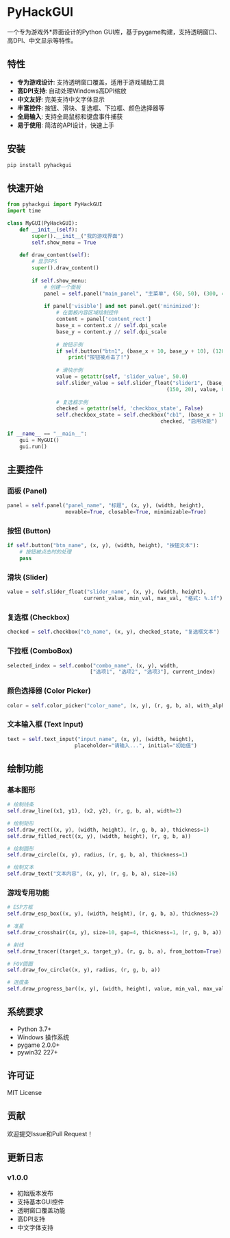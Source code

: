 # PyHackGUI

一个专为游戏外*界面设计的Python GUI库，基于pygame构建，支持透明窗口、高DPI、中文显示等特性。

## 特性

- **专为游戏设计**: 支持透明窗口覆盖，适用于游戏辅助工具
- **高DPI支持**: 自动处理Windows高DPI缩放
- **中文友好**: 完美支持中文字体显示
- **丰富控件**: 按钮、滑块、复选框、下拉框、颜色选择器等
- **全局输入**: 支持全局鼠标和键盘事件捕获
- **易于使用**: 简洁的API设计，快速上手

## 安装

```bash
pip install pyhackgui
```

## 快速开始

```python
from pyhackgui import PyHackGUI
import time

class MyGUI(PyHackGUI):
    def __init__(self):
        super().__init__("我的游戏界面")
        self.show_menu = True
        
    def draw_content(self):
        # 显示FPS
        super().draw_content()
        
        if self.show_menu:
            # 创建一个面板
            panel = self.panel("main_panel", "主菜单", (50, 50), (300, 400))
            
            if panel['visible'] and not panel.get('minimized'):
                # 在面板内容区域绘制控件
                content = panel['content_rect']
                base_x = content.x // self.dpi_scale
                base_y = content.y // self.dpi_scale
                
                # 按钮示例
                if self.button("btn1", (base_x + 10, base_y + 10), (120, 30), "点击我"):
                    print("按钮被点击了!")
                
                # 滑块示例
                value = getattr(self, 'slider_value', 50.0)
                self.slider_value = self.slider_float("slider1", (base_x + 10, base_y + 50), 
                                                    (150, 20), value, 0.0, 100.0, "值: %.1f")
                
                # 复选框示例
                checked = getattr(self, 'checkbox_state', False)
                self.checkbox_state = self.checkbox("cb1", (base_x + 10, base_y + 80), 
                                                  checked, "启用功能")

if __name__ == "__main__":
    gui = MyGUI()
    gui.run()
```

## 主要控件

### 面板 (Panel)
```python
panel = self.panel("panel_name", "标题", (x, y), (width, height), 
                   movable=True, closable=True, minimizable=True)
```

### 按钮 (Button)
```python
if self.button("btn_name", (x, y), (width, height), "按钮文本"):
    # 按钮被点击时的处理
    pass
```

### 滑块 (Slider)
```python
value = self.slider_float("slider_name", (x, y), (width, height), 
                         current_value, min_val, max_val, "格式: %.1f")
```

### 复选框 (Checkbox)
```python
checked = self.checkbox("cb_name", (x, y), checked_state, "复选框文本")
```

### 下拉框 (ComboBox)
```python
selected_index = self.combo("combo_name", (x, y), width, 
                           ["选项1", "选项2", "选项3"], current_index)
```

### 颜色选择器 (Color Picker)
```python
color = self.color_picker("color_name", (x, y), (r, g, b, a), with_alpha=True)
```

### 文本输入框 (Text Input)
```python
text = self.text_input("input_name", (x, y), (width, height), 
                      placeholder="请输入...", initial="初始值")
```

## 绘制功能

### 基本图形
```python
# 绘制线条
self.draw_line((x1, y1), (x2, y2), (r, g, b, a), width=2)

# 绘制矩形
self.draw_rect((x, y), (width, height), (r, g, b, a), thickness=1)
self.draw_filled_rect((x, y), (width, height), (r, g, b, a))

# 绘制圆形
self.draw_circle((x, y), radius, (r, g, b, a), thickness=1)

# 绘制文本
self.draw_text("文本内容", (x, y), (r, g, b, a), size=16)
```

### 游戏专用功能
```python
# ESP方框
self.draw_esp_box((x, y), (width, height), (r, g, b, a), thickness=2)

# 准星
self.draw_crosshair((x, y), size=10, gap=4, thickness=1, (r, g, b, a))

# 射线
self.draw_tracer((target_x, target_y), (r, g, b, a), from_bottom=True)

# FOV圆圈
self.draw_fov_circle((x, y), radius, (r, g, b, a))

# 进度条
self.draw_progress_bar((x, y), (width, height), value, min_val, max_val)
```

## 系统要求

- Python 3.7+
- Windows 操作系统
- pygame 2.0.0+
- pywin32 227+

## 许可证

MIT License

## 贡献

欢迎提交Issue和Pull Request！

## 更新日志

### v1.0.0
- 初始版本发布
- 支持基本GUI控件
- 透明窗口覆盖功能
- 高DPI支持
- 中文字体支持
